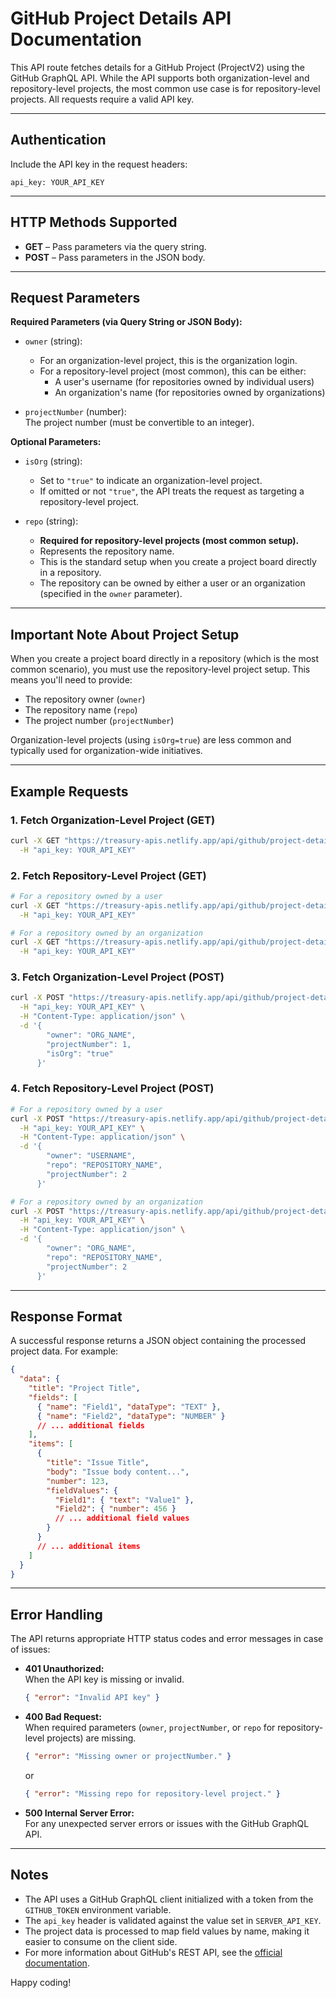 # GitHub Project Details API Documentation

This API route fetches details for a GitHub Project (ProjectV2) using the GitHub GraphQL API. While the API supports both organization-level and repository-level projects, the most common use case is for repository-level projects. All requests require a valid API key.

---

## Authentication

Include the API key in the request headers:

```
api_key: YOUR_API_KEY
```

---

## HTTP Methods Supported

- **GET** – Pass parameters via the query string.
- **POST** – Pass parameters in the JSON body.

---

## Request Parameters

**Required Parameters (via Query String or JSON Body):**

- `owner` (string):  
  - For an organization-level project, this is the organization login.
  - For a repository-level project (most common), this can be either:
    - A user's username (for repositories owned by individual users)
    - An organization's name (for repositories owned by organizations)

- `projectNumber` (number):  
  The project number (must be convertible to an integer).

**Optional Parameters:**

- `isOrg` (string):  
  - Set to `"true"` to indicate an organization-level project.
  - If omitted or not `"true"`, the API treats the request as targeting a repository-level project.

- `repo` (string):  
  - **Required for repository-level projects (most common setup).**
  - Represents the repository name.
  - This is the standard setup when you create a project board directly in a repository.
  - The repository can be owned by either a user or an organization (specified in the `owner` parameter).

---

## Important Note About Project Setup

When you create a project board directly in a repository (which is the most common scenario), you must use the repository-level project setup. This means you'll need to provide:
- The repository owner (`owner`)
- The repository name (`repo`)
- The project number (`projectNumber`)

Organization-level projects (using `isOrg=true`) are less common and typically used for organization-wide initiatives.

---

## Example Requests

### 1. Fetch Organization-Level Project (GET)

```bash
curl -X GET "https://treasury-apis.netlify.app/api/github/project-details?owner=ORG_NAME&projectNumber=1&isOrg=true" \
  -H "api_key: YOUR_API_KEY"
```

### 2. Fetch Repository-Level Project (GET)

```bash
# For a repository owned by a user
curl -X GET "https://treasury-apis.netlify.app/api/github/project-details?owner=USERNAME&repo=REPOSITORY_NAME&projectNumber=1" \
  -H "api_key: YOUR_API_KEY"

# For a repository owned by an organization
curl -X GET "https://treasury-apis.netlify.app/api/github/project-details?owner=ORG_NAME&repo=REPOSITORY_NAME&projectNumber=1" \
  -H "api_key: YOUR_API_KEY"
```

### 3. Fetch Organization-Level Project (POST)

```bash
curl -X POST "https://treasury-apis.netlify.app/api/github/project-details" \
  -H "api_key: YOUR_API_KEY" \
  -H "Content-Type: application/json" \
  -d '{
        "owner": "ORG_NAME",
        "projectNumber": 1,
        "isOrg": "true"
      }'
```

### 4. Fetch Repository-Level Project (POST)

```bash
# For a repository owned by a user
curl -X POST "https://treasury-apis.netlify.app/api/github/project-details" \
  -H "api_key: YOUR_API_KEY" \
  -H "Content-Type: application/json" \
  -d '{
        "owner": "USERNAME",
        "repo": "REPOSITORY_NAME",
        "projectNumber": 2
      }'

# For a repository owned by an organization
curl -X POST "https://treasury-apis.netlify.app/api/github/project-details" \
  -H "api_key: YOUR_API_KEY" \
  -H "Content-Type: application/json" \
  -d '{
        "owner": "ORG_NAME",
        "repo": "REPOSITORY_NAME",
        "projectNumber": 2
      }'
```

---

## Response Format

A successful response returns a JSON object containing the processed project data. For example:

```json
{
  "data": {
    "title": "Project Title",
    "fields": [
      { "name": "Field1", "dataType": "TEXT" },
      { "name": "Field2", "dataType": "NUMBER" }
      // ... additional fields
    ],
    "items": [
      {
        "title": "Issue Title",
        "body": "Issue body content...",
        "number": 123,
        "fieldValues": {
          "Field1": { "text": "Value1" },
          "Field2": { "number": 456 }
          // ... additional field values
        }
      }
      // ... additional items
    ]
  }
}
```

---

## Error Handling

The API returns appropriate HTTP status codes and error messages in case of issues:

- **401 Unauthorized:**  
  When the API key is missing or invalid.
  
  ```json
  { "error": "Invalid API key" }
  ```

- **400 Bad Request:**  
  When required parameters (`owner`, `projectNumber`, or `repo` for repository-level projects) are missing.
  
  ```json
  { "error": "Missing owner or projectNumber." }
  ```
  
  or
  
  ```json
  { "error": "Missing repo for repository-level project." }
  ```

- **500 Internal Server Error:**  
  For any unexpected server errors or issues with the GitHub GraphQL API.

---

## Notes

- The API uses a GitHub GraphQL client initialized with a token from the `GITHUB_TOKEN` environment variable.
- The `api_key` header is validated against the value set in `SERVER_API_KEY`.
- The project data is processed to map field values by name, making it easier to consume on the client side.
- For more information about GitHub's REST API, see the [official documentation](https://docs.github.com/en/rest/using-the-rest-api/getting-started-with-the-rest-api?apiVersion=2022-11-28#http-method).

Happy coding!
